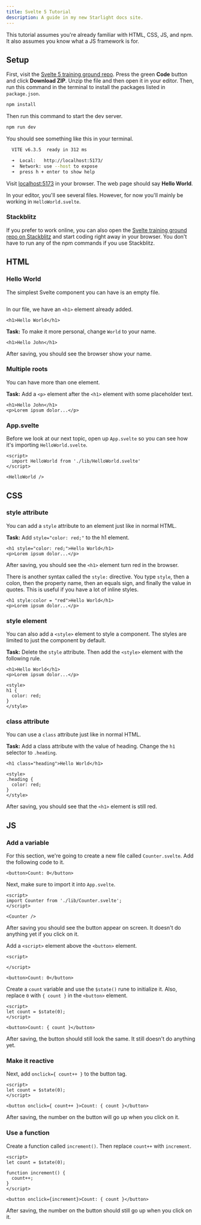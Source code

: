 ```yaml
---
title: Svelte 5 Tutorial
description: A guide in my new Starlight docs site.
---
```


This tutorial assumes you're already familiar with HTML, CSS, JS, and npm. It also assumes you know what a JS framework is for.

## Setup

First, visit the <a href="https://github.com/simpledevio/svelte-5-training-ground" target="_blank">Svelte 5 training ground repo</a>. Press the green **Code** button and click **Download ZIP**. Unzip the file and then open it in your editor. Then, run this command in the terminal to install the packages listed in `package.json`.

```bash
npm install
```

Then run this command to start the dev server.

```bash
npm run dev
```

You should see something like this in your terminal.

```bash
  VITE v6.3.5  ready in 312 ms

  ➜  Local:   http://localhost:5173/
  ➜  Network: use --host to expose
  ➜  press h + enter to show help
```

Visit <a href="http://localhost:5173/" target="_blank">localhost:5173</a> in your browser. The web page should say **Hello World**.

In your editor, you'll see several files. However, for now you'll mainly be working in `HelloWorld.svelte`.

### Stackblitz

If you prefer to work online, you can also open the <a href="https://stackblitz.com/github/simpledevio/svelte-5-training-ground?file=src/lib/HelloWorld.svelte" target="_blank">Svelte training ground repo on Stackblitz</a> and start coding right away in your browser. You don't have to run any of the npm commands if you use Stackblitz.

## HTML

### Hello World

The simplest Svelte component you can have is an empty file.

```svelte

```

In our file, we have an `<h1>` element already added.

```svelte title="HelloWorld.svelte"
<h1>Hello World</h1>
```

**Task:** To make it more personal, change `World` to your name.

```svelte title="HelloWorld.svelte" "John"
<h1>Hello John</h1>
```

After saving, you should see the browser show your name.

### Multiple roots

You can have more than one element.

**Task:** Add a `<p>` element after the `<h1>` element with some placeholder text.

```svelte title="HelloWorld.svelte" "<p>Lorem ipsum dolor...</p>"
<h1>Hello John</h1>
<p>Lorem ipsum dolor...</p>
```

### App.svelte

Before we look at our next topic, open up `App.svelte` so you can see how it's importing `HelloWorld.svelte`.

```svelte title="App.svelte" {2, 5}
<script>
  import HelloWorld from './lib/HelloWorld.svelte'
</script>

<HelloWorld />
```

## CSS

### style attribute

You can add a `style` attribute to an element just like in normal HTML.

**Task:** Add `style="color: red;"` to the h1 element.

```svelte title="HelloWorld.svelte" "style="color: red;""
<h1 style="color: red;">Hello World</h1>
<p>Lorem ipsum dolor...</p>
```

After saving, you should see the `<h1>` element turn red in the browser.

There is another syntax called the `style:` directive. You type `style`, then a colon, then the property name, then an equals sign, and finally the value in quotes. This is useful if you have a lot of inline styles.

```svelte title="HelloWorld.svelte" "style:color = "red""
<h1 style:color = "red">Hello World</h1>
<p>Lorem ipsum dolor...</p>
```

### style element

You can also add a `<style>` element to style a component. The styles are limited to just the component by default.

**Task:** Delete the `style` attribute. Then add the `<style>` element with the following rule.

```svelte title="HelloWorld.svelte" {4-8}
<h1>Hello World</h1>
<p>Lorem ipsum dolor...</p>

<style>
h1 {
  color: red;
}
</style>
```

### class attribute

You can use a `class` attribute just like in normal HTML.

**Task:** Add a class attribute with the value of heading. Change the `h1` selector to `.heading`.

```svelte title="HelloWorld.svelte" "class="heading"" ".heading"
<h1 class="heading">Hello World</h1>

<style>
.heading {
  color: red;
}
</style>
```

After saving, you should see that the `<h1>` element is still red.

## JS

### Add a variable

For this section, we're going to create a new file called `Counter.svelte`. Add the following code to it.

```svelte title="Counter.svelte" {2-4}
<button>Count: 0</button>
```

Next, make sure to import it into `App.svelte`.

```svelte title="App.svelte" {2, 5}
<script>
import Counter from './lib/Counter.svelte';
</script>

<Counter />
```

After saving you should see the button appear on screen. It doesn't do anything yet if you click on it.

Add a `<script>` element above the `<button>` element.

```svelte title="Counter.svelte" {1-3}
<script>

</script>

<button>Count: 0</button>
```

Create a `count` variable and use the `$state()` rune to initialize it. Also, replace `0` with `{ count }` in the `<button>` element.

```svelte title="Counter.svelte" {2} "{ count }"
<script>
let count = $state(0);
</script>

<button>Count: { count }</button>
```

After saving, the button should still look the same. It still doesn't do anything yet.

### Make it reactive

Next, add `onclick={ count++ }` to the button tag.

```svelte title="Counter.svelte" "onclick={ count++ }"
<script>
let count = $state(0);
</script>

<button onclick={ count++ }>Count: { count }</button>
```

After saving, the number on the button will go up when you click on it.

### Use a function

Create a function called `increment()`. Then replace `count++` with `increment`.

```svelte title="Counter.svelte" {4-6} "{increment}"
<script>
let count = $state(0);

function increment() {
  count++;
}
</script>

<button onclick={increment}>Count: { count }</button>
```

After saving, the number on the button should still go up when you click on it.
